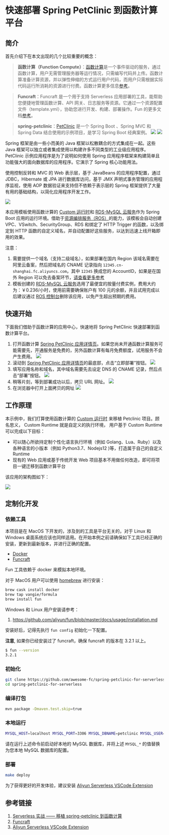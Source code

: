 # 快速部署 Spring PetClinic 到函数计算平台

## 简介

首先介绍下在本文出现的几个比较重要的概念：

> **函数计算（Function Compute）**：[函数计算](https://statistics.functioncompute.com/?title=%E5%BF%AB%E9%80%9F%E9%83%A8%E7%BD%B2%20Spring%20PetClinic%20%E5%88%B0%E5%87%BD%E6%95%B0%E8%AE%A1%E7%AE%97%E5%B9%B3%E5%8F%B0&author=%E5%80%9A%E8%B4%A4&src=article&url=http%3A%2F%2Ffc.console.aliyun.com%2F%3Ffctraceid%3DYXV0aG9yJTNEJUU1JTgwJTlBJUU4JUI0JUE0JTI2dGl0bGUlM0QlRTUlQkYlQUIlRTklODAlOUYlRTklODMlQTglRTclQkQlQjIlMjBTcHJpbmclMjBQZXRDbGluaWMlMjAlRTUlODglQjAlRTUlODclQkQlRTYlOTUlQjAlRTglQUUlQTElRTclQUUlOTclRTUlQjklQjMlRTUlOEYlQjA%3D)是一个事件驱动的服务，通过函数计算，用户无需管理服务器等运行情况，只需编写代码并上传。函数计算准备计算资源，并以弹性伸缩的方式运行用户代码，而用户只需根据实际代码运行所消耗的资源进行付费。函数计算更多信息[参考](https://statistics.functioncompute.com/?title=%E5%BF%AB%E9%80%9F%E9%83%A8%E7%BD%B2%20Spring%20PetClinic%20%E5%88%B0%E5%87%BD%E6%95%B0%E8%AE%A1%E7%AE%97%E5%B9%B3%E5%8F%B0&author=%E5%80%9A%E8%B4%A4&src=article&url=https%3A%2F%2Fhelp.aliyun.com%2Fproduct%2F50980.html)。

> **Funcraft**：Funcraft 是一个用于支持 Serverless 应用部署的工具，能帮助您便捷地管理函数计算、API 网关、日志服务等资源。它通过一个资源配置文件（template.yml），协助您进行开发、构建、部署操作。Fun 的更多文档[参考](https://github.com/aliyun/fun)。

> **spring-petclinic**：[PetClinic](https://github.com/spring-projects/spring-petclinic) 是一个 Spring Boot 、Spring MVC 和 Spring Data 结合使用的示例项目，是学习 Spring Boot 经典案例。
![](https://data-analysis.cn-shanghai.log.aliyuncs.com/logstores/article-logs/track_ua.gif?APIVersion=0.6.0&title=%E5%BF%AB%E9%80%9F%E9%83%A8%E7%BD%B2%20Spring%20PetClinic%20%E5%88%B0%E5%87%BD%E6%95%B0%E8%AE%A1%E7%AE%97%E5%B9%B3%E5%8F%B0&author=%E5%80%9A%E8%B4%A4&src=article)
![](https://img.alicdn.com/tfs/TB1fc0BspP7gK0jSZFjXXc5aXXa-518-316.png)

Spring 框架是由一些小而美的 Java 框架以松散耦合的方式集成在一起。这些 Java 框架可以独立或者集成使用以构建许多不同类型的工业级应用程序。PetClinic 示例应用程序是为了说明如何使用 Spring 应用程序框架来构建简单且功能强大的面向数据库的应用程序。它演示了 Spring 核心功能用法。

使用控制反转和 MVC 的 Web 表示层，基于 JavaBeans 的应用程序配置，通过 JDBC，Hibernate 或 JPA 进行数据库访问，基于 JMX 声明式事务管理的应用程序监视，使用 AOP 数据验证来支持但不依赖于表示层的 Spring 框架提供了大量有用的基础结构，以简化应用程序开发工作。

![](https://img.alicdn.com/tfs/TB11ZBEsuL2gK0jSZPhXXahvXXa-645-472.png)

本应用模板使用函数计算的 [Custom 运行时](https://statistics.functioncompute.com/?title=%E5%BF%AB%E9%80%9F%E9%83%A8%E7%BD%B2%20Spring%20PetClinic%20%E5%88%B0%E5%87%BD%E6%95%B0%E8%AE%A1%E7%AE%97%E5%B9%B3%E5%8F%B0&author=%E5%80%9A%E8%B4%A4&src=article&url=https%3A%2F%2Fhelp.aliyun.com%2Fdocument_detail%2F132044.html)和 [RDS-MySQL 云服务](https://cn.aliyun.com/product/rds/mysql)作为 Spring Boot 应用的运行环境。借助于[资源编排服务（ROS）](https://cn.aliyun.com/product/ros)的能力，该模板会自动创建 VPC、VSwitch、SecurityGroup、RDS 和绑定了 HTTP Trigger 的函数，以及绑定到 HTTP 函数的自定义域名，并自动配置好这些服务，以达到迅速上线开箱即用的效果。

注意：

1. 需要提供一个域名（支持二级域名），如果部署在国内 Region 该域名需要在阿里云备案，然后把域名的 CNAME 记录指向 `12345.cn-shanghai.fc.aliyuncs.com`，其中 `12345` 换成您的 AccountID，如果是在国外 Region 可以免去备案环节，[请查看更多参考](https://help.aliyun.com/document_detail/90722.html)
2. 模板创建的 [RDS-MySQL 云服务](https://cn.aliyun.com/product/rds/mysql)选用了最便宜的按量付费实例，费用大约为：￥0.236/小时，使用前需要确保账户有 100 元的余额，并且试用完成以后建议通过 [ROS 控制台](https://rosnext.console.aliyun.com/)删除该应用，以免产生超出预期的费用。

## 快速开始

下面我们借助于函数计算的应用中心，快速地将 Spring PetClinic 快速部署到函数计算平台。

1. 打开函数计算 [Spring PetClinic 应用详情页](https://statistics.functioncompute.com/?title=%E5%BF%AB%E9%80%9F%E9%83%A8%E7%BD%B2%20Spring%20PetClinic%20%E5%88%B0%E5%87%BD%E6%95%B0%E8%AE%A1%E7%AE%97%E5%B9%B3%E5%8F%B0&author=%E5%80%9A%E8%B4%A4&src=article&url=https%3A%2F%2Ffc.console.aliyun.com%2Ffc%2Fapplications%2Fcn-hongkong%2Ftemplate%2FSpring-PetClinic%23intro)。如果您尚未开通函数计算服务可能需要先，开通服务是免费的，另外函数计算有每月免费额度，试用服务不会产生费用。
   ![](https://img.alicdn.com/tfs/TB1yw8Vsxn1gK0jSZKPXXXvUXXa-1071-680.png)
2. 滚动到 [Spring PetClinic 应用详情页](https://statistics.functioncompute.com/?title=%E5%BF%AB%E9%80%9F%E9%83%A8%E7%BD%B2%20Spring%20PetClinic%20%E5%88%B0%E5%87%BD%E6%95%B0%E8%AE%A1%E7%AE%97%E5%B9%B3%E5%8F%B0&author=%E5%80%9A%E8%B4%A4&src=article&url=https%3A%2F%2Ffc.console.aliyun.com%2Ffc%2Fapplications%2Fcn-hongkong%2Ftemplate%2FSpring-PetClinic%23intro)的最底部，点击“立即部署”按钮。
   ![](https://img.alicdn.com/tfs/TB10ylYsy_1gK0jSZFqXXcpaXXa-1071-680.png)
3. 填写应用名称和域名，其中域名需要先去设定 DNS 的 CNAME 记录，然后点击“部署”按钮。
   ![](https://img.alicdn.com/tfs/TB1eGB2sAY2gK0jSZFgXXc5OFXa-1071-1103.png)
4. 稍等片刻，等到部署成功以后，拷贝 URL 网址。
   ![](https://img.alicdn.com/tfs/TB1Zy0YsEH1gK0jSZSyXXXtlpXa-1071-707.png)
5. 在浏览器中打开上面拷贝的网址
   ![](https://img.alicdn.com/tfs/TB12C4YsxD1gK0jSZFsXXbldVXa-1071-707.png)

## 工作原理

本示例中，我们打算使用函数计算的 [Custom 运行时](https://statistics.functioncompute.com/?title=%E5%BF%AB%E9%80%9F%E9%83%A8%E7%BD%B2%20Spring%20PetClinic%20%E5%88%B0%E5%87%BD%E6%95%B0%E8%AE%A1%E7%AE%97%E5%B9%B3%E5%8F%B0&author=%E5%80%9A%E8%B4%A4&src=article&url=https%3A%2F%2Fhelp.aliyun.com%2Fdocument_detail%2F132044.html) 来移植 Petclinic 项目。顾名思义， Custom Runtime 就是自定义的执行环境， 用户基于 Custom Runtime 可以完成以下目标：

* 可以随心所欲持定制个性化语言执行环境（例如 Golang、Lua、Ruby）以及各种语言的小版本（例如 Python3.7、Nodejs12 )等，打造属于自己的自定义 Runtime
* 现有的 Web 应用或基于传统开发 Web 项目基本不用做任何改造，即可将项目一键迁移到函数计算平台

该应用的架构图如下：

![](https://img.alicdn.com/tfs/TB1EbdXsCf2gK0jSZFPXXXsopXa-1029-645.png)

## 定制化开发

### 依赖工具

本项目是在 MacOS 下开发的，涉及到的工具是平台无关的，对于 Linux 和 Windows 桌面系统应该也同样适用。在开始本例之前请确保如下工具已经正确的安装，更新到最新版本，并进行正确的配置。

* [Docker](https://www.docker.com/)
* [Funcraft](https://github.com/aliyun/fun)

Fun 工具依赖于 docker 来模拟本地环境。

对于 MacOS 用户可以使用 [homebrew](https://brew.sh/) 进行安装：

```bash
brew cask install docker
brew tap vangie/formula
brew install fun
```

Windows 和 Linux 用户安装请参考：

1. https://github.com/aliyun/fun/blob/master/docs/usage/installation.md

安装好后，记得先执行 `fun config` 初始化一下配置。

**注意**, 如果你已经安装过了 funcraft，确保 funcraft 的版本在 3.2.1 以上。

```bash
$ fun --version
3.2.1
```

### 初始化

```bash
git clone https://github.com/awesome-fc/spring-petclinic-for-serverless
cd spring-petclinic-for-serverless
```

### 编译打包

```bash
mvn package -Dmaven.test.skip=true
```

### 本地运行

```bash
MYSQL_HOST=localhost MYSQL_PORT=3306 MYSQL_DBNAME=petclinic MYSQL_USER=root MYSQL_PASSWORD= ./bootstrap
```

请在运行上述命令前启动好本地的 MySQL 数据库，并将上述 `MYSQL_*` 的值替换为您本地 MySQL 数据库的配置。

### 部署

```bash
make deploy
```

为了获得更好的开发体验，建议安装 [Aliyun Serverless VSCode Extension](https://marketplace.visualstudio.com/items?itemName=aliyun.aliyun-serverless)

## 参考链接

1. [Serverless 实战 —— 移植 spring-petclinic 到函数计算](https://statistics.functioncompute.com/?title=%E5%BF%AB%E9%80%9F%E9%83%A8%E7%BD%B2%20Spring%20PetClinic%20%E5%88%B0%E5%87%BD%E6%95%B0%E8%AE%A1%E7%AE%97%E5%B9%B3%E5%8F%B0&author=%E5%80%9A%E8%B4%A4&src=article&url=https%3A%2F%2Fyq.aliyun.com%2Farticles%2F724662)
2. [Funcraft](https://github.com/alibaba/funcraft)
3. [Aliyun Serverless VSCode Extension](https://github.com/alibaba/serverless-vscode)
